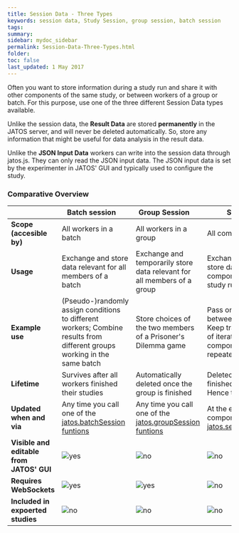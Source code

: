 ```yaml
---
title: Session Data - Three Types
keywords: session data, Study Session, group session, batch session
tags:
summary:
sidebar: mydoc_sidebar
permalink: Session-Data-Three-Types.html
folder:
toc: false
last_updated: 1 May 2017
---
```


Often you want to store information during a study run and share it with other components of the same study, or between workers of a group or batch. For this purpose, use one of the three different Session Data types available.

Unlike the session data, the **Result Data** are stored **permanently** in the JATOS server, and will never be deleted automatically. So, store any information that might be useful for data analysis in the result data.

Unlike the **JSON Input Data** workers can write into the session data through jatos.js. They can only read the JSON input data. The JSON input data is set by the experimenter in JATOS' GUI and typically used to configure the study.

### Comparative Overview

| | Batch session     | Group Session     | Study Session     |
|-|-------------------|-------------------|-------------------|
| **Scope (accesible by)** | All workers in a batch | All workers in a group | All components in a study |
| **Usage** | Exchange and store data relevant for all members of a batch | Exchange and temporarily store data relevant for all members of a group | Exchange and temporarily store data between components of a single study run |
| **Example use** | (Pseudo-)randomly assign conditions to different workers; Combine results from different groups working in the same batch | Store choices of the two members of a Prisoner's Dilemma game | Pass on correct answers between components; Keep track of the number of iterations of a given component that is repeated |
| **Lifetime** | Survives after all workers finished their studies | Automatically deleted once the group is finished | Deleted once the worker finished the study - Hence temporary|
| **Updated when and via** | Any time you call one of the [jatos.batchSession funtions](jatos.js-Reference.html#functions-to-access-the-batch-session) | Any time you call one of the [jatos.groupSession funtions](jatos.js-Reference.html#functions-to-access-the-group-session) | At the end of each component or if you call [jatos.setStudySessionData](jatos.js-Reference.html#jatossetstudysessiondatasessiondata-complete) |
| **Visible and editable from JATOS' GUI** | ![yes](images/ok-24.ico) | ![no](images/x-24.ico) | ![no](images/x-24.ico) |
| **Requires WebSockets** | ![yes](images/ok-24.ico) | ![yes](images/ok-24.ico) | ![no](images/x-24.ico) |
| **Included in expoerted studies** | ![no](images/x-24.ico) | ![no](images/x-24.ico) | ![no](images/x-24.ico) |

